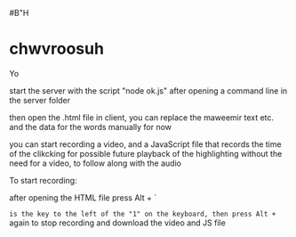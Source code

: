 #B"H


# chwvroosuh


Yo

start the server with the script "node ok.js" after opening a command line in the server folder


then open the .html file in client, you can replace the maweemir text etc. and the data for the words manually for now


you can start recording a video, and a JavaScript file that records the time of the clikcking for possible future playback of the highlighting without the need for a video, to follow along with the audio

To start recording:

after opening the HTML file press Alt + `    

` is the key to the left of the "1" on the keyboard, then press Alt + ` again to stop recording and download the video and JS file
